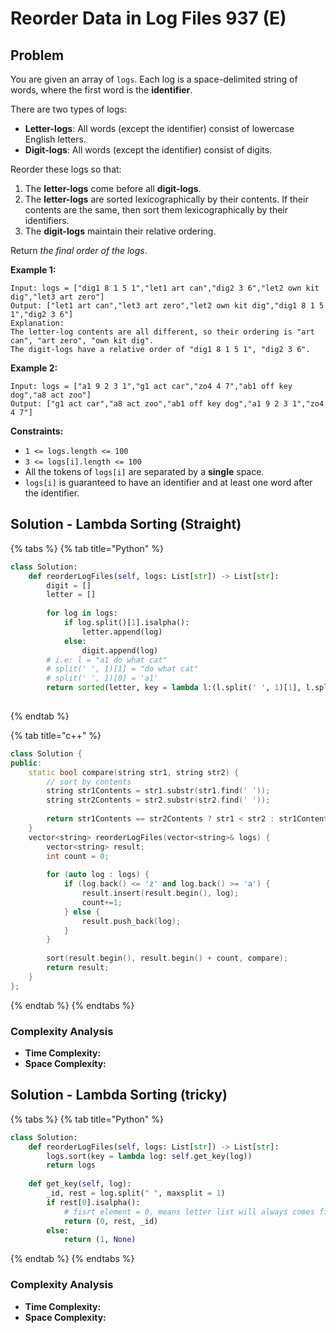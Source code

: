 # Reorder Data in Log Files 937 (E)

## Problem

You are given an array of `logs`. Each log is a space-delimited string of words, where the first word is the **identifier**.

There are two types of logs:

* **Letter-logs**: All words (except the identifier) consist of lowercase English letters.
* **Digit-logs**: All words (except the identifier) consist of digits.

Reorder these logs so that:

1. The **letter-logs** come before all **digit-logs**.
2. The **letter-logs** are sorted lexicographically by their contents. If their contents are the same, then sort them lexicographically by their identifiers.
3. The **digit-logs** maintain their relative ordering.

Return _the final order of the logs_.

**Example 1:**

```
Input: logs = ["dig1 8 1 5 1","let1 art can","dig2 3 6","let2 own kit dig","let3 art zero"]
Output: ["let1 art can","let3 art zero","let2 own kit dig","dig1 8 1 5 1","dig2 3 6"]
Explanation:
The letter-log contents are all different, so their ordering is "art can", "art zero", "own kit dig".
The digit-logs have a relative order of "dig1 8 1 5 1", "dig2 3 6".
```

**Example 2:**

```
Input: logs = ["a1 9 2 3 1","g1 act car","zo4 4 7","ab1 off key dog","a8 act zoo"]
Output: ["g1 act car","a8 act zoo","ab1 off key dog","a1 9 2 3 1","zo4 4 7"]
```

**Constraints:**

* `1 <= logs.length <= 100`
* `3 <= logs[i].length <= 100`
* All the tokens of `logs[i]` are separated by a **single** space.
* `logs[i]` is guaranteed to have an identifier and at least one word after the identifier.



## Solution - Lambda Sorting (Straight)

{% tabs %}
{% tab title="Python" %}
```python
class Solution:
    def reorderLogFiles(self, logs: List[str]) -> List[str]:
        digit = []
        letter = []
        
        for log in logs:
            if log.split()[1].isalpha():
                letter.append(log)
            else:
                digit.append(log)
        # i.e: l = "a1 do what cat"
        # split(' ', 1)[1] = "do what cat"
        # split(' ', 1)[0] = 'a1'
        return sorted(letter, key = lambda l:(l.split(' ', 1)[1], l.split(' ', 1)[0])) + digit
        
```
{% endtab %}

{% tab title="c++" %}
```cpp
class Solution {
public:
    static bool compare(string str1, string str2) {
        // sort by contents
        string str1Contents = str1.substr(str1.find(' '));
        string str2Contents = str2.substr(str2.find(' '));
        
        return str1Contents == str2Contents ? str1 < str2 : str1Contents < str2Contents;
    }
    vector<string> reorderLogFiles(vector<string>& logs) {
        vector<string> result;
        int count = 0;
        
        for (auto log : logs) {
            if (log.back() <= 'z' and log.back() >= 'a') {
                result.insert(result.begin(), log);
                count+=1;
            } else {
                result.push_back(log);
            }
        }
        
        sort(result.begin(), result.begin() + count, compare);
        return result;
    }
};
```
{% endtab %}
{% endtabs %}

### Complexity Analysis

* **Time Complexity:**
* **Space Complexity:**

## Solution - Lambda Sorting (tricky)

{% tabs %}
{% tab title="Python" %}
```python
class Solution:
    def reorderLogFiles(self, logs: List[str]) -> List[str]:
        logs.sort(key = lambda log: self.get_key(log))
        return logs
    
    def get_key(self, log):
        _id, rest = log.split(" ", maxsplit = 1)
        if rest[0].isalpha():
            # fisrt element = 0, means letter list will always comes first
            return (0, rest, _id)
        else:
            return (1, None)
```
{% endtab %}
{% endtabs %}

### Complexity Analysis

* **Time Complexity:**
* **Space Complexity:**
